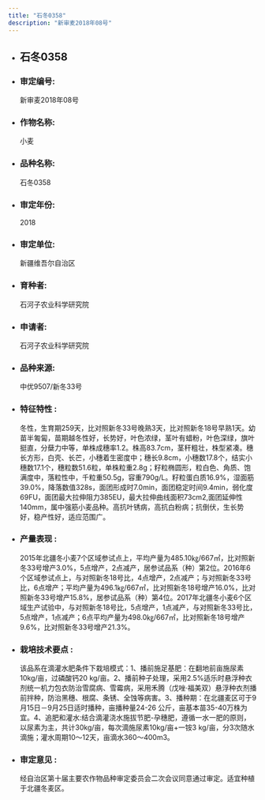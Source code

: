 ```yaml
---
title: "石冬0358"
description: "新审麦2018年08号"
---
```

* ## 石冬0358
* ###  审定编号:  
   新审麦2018年08号

*  ### 作物名称:  
   小麦

*   ###  品种名称: 
    石冬0358

*   ### 审定年份: 
    2018

*   ### 审定单位:  
    新疆维吾尔自治区

*   ### 育种者:  
    石河子农业科学研究院

*   ### 申请者:  
    石河子农业科学研究院

*   ### 品种来源:  
    中优9507/新冬33号

*   ### 特征特性 : 
    冬性，生育期259天，比对照新冬33号晚熟3天，比对照新冬18号早熟1天。幼苗半匍匐，苗期越冬性好，长势好，叶色浓绿，茎叶有蜡粉，叶色深绿，旗叶挺直，分蘖力中等，单株成穗率1.2。株高83.7cm，茎秆粗壮，株型紧凑。穗长方形，白壳、长芒，小穗着生密度中；穗长9.8cm，小穗数17.8个，结实小穗数17.1个，穗粒数51.6粒，单株粒重2.8g；籽粒椭圆形，粒白色、角质、饱满度中，落粒性中，千粒重50.5g，容重790g/L。籽粒蛋白质16.9%，湿面筋39.0%，降落数值328s，面团形成时7.0min，面团稳定时间9.4min，弱化度69FU，面团最大拉伸阻力385EU，最大拉伸曲线面积73cm2,面团延伸性140mm，属中强筋小麦品种。高抗叶锈病，高抗白粉病；抗倒伏，生长势好，稳产性好，适应范围广。

*   ### 产量表现 : 
    2015年北疆冬小麦7个区域参试点上，平均产量为485.10㎏/667㎡，比对照新冬33号增产3.0%，5点增产，2点减产，居参试品系（种）第2位。2016年6个区域参试点上，与对照新冬18号比，4点增产，2点减产；与对照新冬33号比，6点增产；平均产量为496.1㎏/667㎡，比对照新冬18号增产16.0%，比对照新冬33号增产15.8%，居参试品系（种）第4位。2017年北疆冬小麦6个区域生产试验中，与对照新冬18号比，5点增产，1点减产，与对照新冬33号比，5点增产，1点减产；6点平均产量为498.0㎏/667㎡，比对照新冬18号增产9.6%，比对照新冬33号增产21.3%。

*   ### 栽培技术要点 : 
    该品系在滴灌水肥条件下栽培模式：1、播前施足基肥：在翻地前亩施尿素10kg/亩，过磷酸钙20 kg/亩。2、播前种子处理，采用2.5%适乐时悬浮种衣剂统一机力包衣防治雪腐病、雪霉病，采用禾腾（戊唑·福美双）悬浮种衣剂播前拌种，防治黑穗、根腐、条锈、全蚀等病害。3、播种期：在北疆麦区可于9月15日－9月25日适时播种，亩播种量24-26 公斤，亩基本苗35-40万株为宜。4、追肥和灌水:结合滴灌浇水施拔节肥-孕穗肥，遵循一水一肥的原则，以尿素为主，共计30kg/亩，每次滴施尿素10kg/亩+一铵3 kg/亩，分3次随水滴施；灌水周期10～12天，亩滴水360～400m3。

*   ### 审定意见 : 
    经自治区第十届主要农作物品种审定委员会二次会议同意通过审定。适宜种植于北疆冬麦区。
